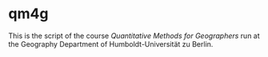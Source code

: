 # qm4g

This is the script of the course _Quantitative Methods for Geographers_ run at the Geography Department of Humboldt-Universität zu Berlin.
